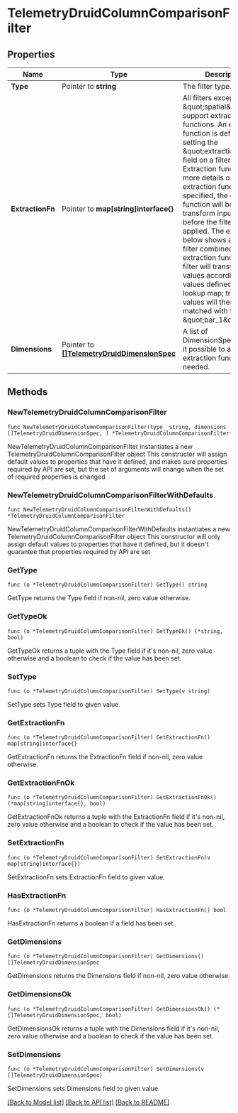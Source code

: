 # TelemetryDruidColumnComparisonFilter

## Properties

Name | Type | Description | Notes
------------ | ------------- | ------------- | -------------
**Type** | Pointer to **string** | The filter type. | 
**ExtractionFn** | Pointer to **map[string]interface{}** | All filters except the \&quot;spatial\&quot; filter support extraction functions. An extraction function is defined by setting the \&quot;extractionFn\&quot; field on a filter. See Extraction function for more details on extraction functions. If specified, the extraction function will be used to transform input values before the filter is applied. The example below shows a selector filter combined with an extraction function. This filter will transform input values according to the values defined in the lookup map; transformed values will then be matched with the string \&quot;bar_1\&quot;. | [optional] 
**Dimensions** | Pointer to [**[]TelemetryDruidDimensionSpec**](TelemetryDruidDimensionSpec.md) | A list of DimensionSpecs, making it possible to apply an extraction function if needed. | 

## Methods

### NewTelemetryDruidColumnComparisonFilter

`func NewTelemetryDruidColumnComparisonFilter(type_ string, dimensions []TelemetryDruidDimensionSpec, ) *TelemetryDruidColumnComparisonFilter`

NewTelemetryDruidColumnComparisonFilter instantiates a new TelemetryDruidColumnComparisonFilter object
This constructor will assign default values to properties that have it defined,
and makes sure properties required by API are set, but the set of arguments
will change when the set of required properties is changed

### NewTelemetryDruidColumnComparisonFilterWithDefaults

`func NewTelemetryDruidColumnComparisonFilterWithDefaults() *TelemetryDruidColumnComparisonFilter`

NewTelemetryDruidColumnComparisonFilterWithDefaults instantiates a new TelemetryDruidColumnComparisonFilter object
This constructor will only assign default values to properties that have it defined,
but it doesn't guarantee that properties required by API are set

### GetType

`func (o *TelemetryDruidColumnComparisonFilter) GetType() string`

GetType returns the Type field if non-nil, zero value otherwise.

### GetTypeOk

`func (o *TelemetryDruidColumnComparisonFilter) GetTypeOk() (*string, bool)`

GetTypeOk returns a tuple with the Type field if it's non-nil, zero value otherwise
and a boolean to check if the value has been set.

### SetType

`func (o *TelemetryDruidColumnComparisonFilter) SetType(v string)`

SetType sets Type field to given value.


### GetExtractionFn

`func (o *TelemetryDruidColumnComparisonFilter) GetExtractionFn() map[string]interface{}`

GetExtractionFn returns the ExtractionFn field if non-nil, zero value otherwise.

### GetExtractionFnOk

`func (o *TelemetryDruidColumnComparisonFilter) GetExtractionFnOk() (*map[string]interface{}, bool)`

GetExtractionFnOk returns a tuple with the ExtractionFn field if it's non-nil, zero value otherwise
and a boolean to check if the value has been set.

### SetExtractionFn

`func (o *TelemetryDruidColumnComparisonFilter) SetExtractionFn(v map[string]interface{})`

SetExtractionFn sets ExtractionFn field to given value.

### HasExtractionFn

`func (o *TelemetryDruidColumnComparisonFilter) HasExtractionFn() bool`

HasExtractionFn returns a boolean if a field has been set.

### GetDimensions

`func (o *TelemetryDruidColumnComparisonFilter) GetDimensions() []TelemetryDruidDimensionSpec`

GetDimensions returns the Dimensions field if non-nil, zero value otherwise.

### GetDimensionsOk

`func (o *TelemetryDruidColumnComparisonFilter) GetDimensionsOk() (*[]TelemetryDruidDimensionSpec, bool)`

GetDimensionsOk returns a tuple with the Dimensions field if it's non-nil, zero value otherwise
and a boolean to check if the value has been set.

### SetDimensions

`func (o *TelemetryDruidColumnComparisonFilter) SetDimensions(v []TelemetryDruidDimensionSpec)`

SetDimensions sets Dimensions field to given value.



[[Back to Model list]](../README.md#documentation-for-models) [[Back to API list]](../README.md#documentation-for-api-endpoints) [[Back to README]](../README.md)


